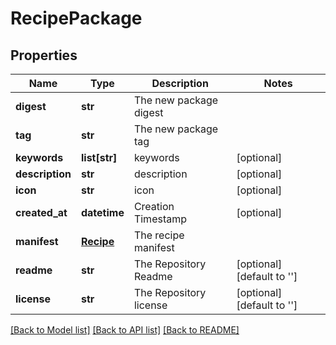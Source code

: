 # RecipePackage

## Properties
Name | Type | Description | Notes
------------ | ------------- | ------------- | -------------
**digest** | **str** | The new package digest | 
**tag** | **str** | The new package tag | 
**keywords** | **list[str]** | keywords | [optional] 
**description** | **str** | description | [optional] 
**icon** | **str** | icon | [optional] 
**created_at** | **datetime** | Creation Timestamp | [optional] 
**manifest** | [**Recipe**](Recipe.md) | The recipe manifest | 
**readme** | **str** | The Repository Readme | [optional] [default to '']
**license** | **str** | The Repository license | [optional] [default to '']

[[Back to Model list]](../README.md#documentation-for-models) [[Back to API list]](../README.md#documentation-for-api-endpoints) [[Back to README]](../README.md)


